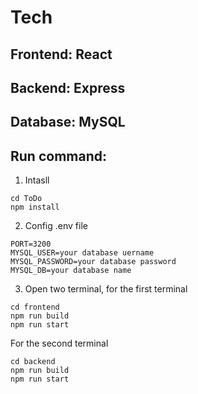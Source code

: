 # Tech

## Frontend: React

## Backend: Express

## Database: MySQL

## Run command:
1. Intasll
```
cd ToDo
npm install
```

2. Config .env file
```
PORT=3200
MYSQL_USER=your database uername
MYSQL_PASSWORD=your database password
MYSQL_DB=your database name
```

3. Open two terminal, for the first terminal
```
cd frontend
npm run build
npm run start
```

For the second terminal
```
cd backend
npm run build
npm run start
```